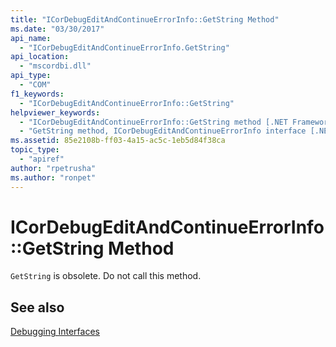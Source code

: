 ```yaml
---
title: "ICorDebugEditAndContinueErrorInfo::GetString Method"
ms.date: "03/30/2017"
api_name: 
  - "ICorDebugEditAndContinueErrorInfo.GetString"
api_location: 
  - "mscordbi.dll"
api_type: 
  - "COM"
f1_keywords: 
  - "ICorDebugEditAndContinueErrorInfo::GetString"
helpviewer_keywords: 
  - "ICorDebugEditAndContinueErrorInfo::GetString method [.NET Framework debugging]"
  - "GetString method, ICorDebugEditAndContinueErrorInfo interface [.NET Framework debugging]"
ms.assetid: 85e2108b-ff03-4a15-ac5c-1eb5d84f38ca
topic_type: 
  - "apiref"
author: "rpetrusha"
ms.author: "ronpet"
---
```

# ICorDebugEditAndContinueErrorInfo::GetString Method
`GetString` is obsolete. Do not call this method.  
  
## See also
 [Debugging Interfaces](../../../../docs/framework/unmanaged-api/debugging/debugging-interfaces.md)
